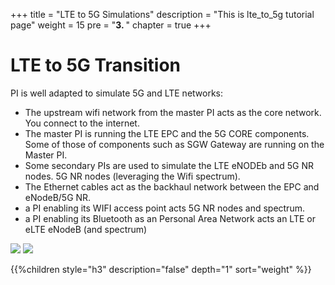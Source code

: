 +++
title = "LTE to 5G Simulations"
description = "This is lte_to_5g tutorial page"
weight = 15 
pre = "<b>3. </b>"
chapter = true
+++

# LTE to 5G Transition

PI is well adapted to simulate 5G and LTE networks:

- The upstream wifi network from the master PI acts as the core network. You connect to the internet.
- The master PI is running the LTE EPC and the 5G CORE components. Some of those of components such
as SGW Gateway are running on the Master PI.
- Some secondary PIs are used to simulate the LTE eNODEb and 5G NR nodes. 
5G NR nodes (leveraging the Wifi spectrum).
- The Ethernet cables act as the backhaul network between the EPC and eNodeB/5G NR.
- a PI enabling its WIFI access point acts 5G NR nodes and spectrum.
- a PI enabling its Bluetooth as an Personal Area Network acts an LTE or eLTE eNodeB (and spectrum)

<!--more-->

![](/images/hack4easy/LTE_to_5G.png)
![](/images/hack4easy/callflow.png)

{{%children style="h3" description="false" depth="1" sort="weight" %}}

